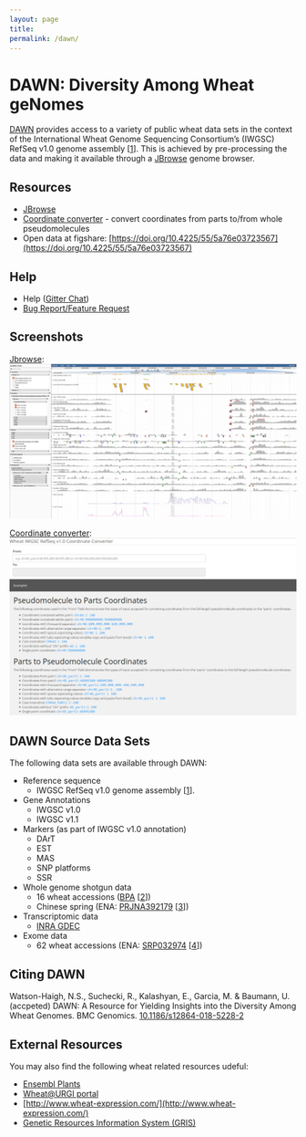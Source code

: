 ```yaml
---
layout: page
title: 
permalink: /dawn/
---
```


# DAWN: Diversity Among Wheat geNomes

[DAWN](http://crobiad.agwine.adelaide.edu.au/dawn/jbrowse/) provides access to a variety of public wheat data sets in the context of the International Wheat Genome Sequencing
Consortium’s (IWGSC) RefSeq v1.0 genome assembly [[1](http://dx.doi.org/10.1126/science.aar7191)]. This is achieved by
pre-processing the data and making it available through a [JBrowse](https://jbrowse.org/) genome browser.

## Resources

  * [JBrowse](http://crobiad.agwine.adelaide.edu.au/dawn/jbrowse/)
  * [Coordinate converter](http://crobiad.agwine.adelaide.edu.au/dawn/coord/) - convert coordinates from parts to/from whole pseudomolecules
  * Open data at figshare: [https://doi.org/10.4225/55/5a76e03723567](https://doi.org/10.4225/55/5a76e03723567)
  
## Help

  * Help ([Gitter Chat](https://gitter.im/CroBiAd/DAWN))
  * [Bug Report/Feature Request](https://github.com/CroBiAd/DAWN/issues/new)

## Screenshots

[Jbrowse](http://crobiad.agwine.adelaide.edu.au/dawn/jbrowse/?loc=chr4A_part2%3A235534556..235550464&tracks=IWGSC_v1.0_HC_genes%2CIWGSC_v1.0_markers_snp_infinium_90k%2CIWGSC_v1.0_markers_snp_axiom_820%2CAlsen_snpcoverage%2CRAC875_snpcoverage%2CYitpi_snpcoverage%2CPastor_snpcoverage%2CWyalkatchem_snpcoverage%2CWestonia_snpcoverage%2CACBarrie_snpcoverage%2CVolcanii_snpcoverage%2CBaxter_snpcoverage%2CChara_snpcoverage%2CDrysdale_snpcoverage%2CH45_snpcoverage%2CXiaoyan_snpcoverage%2CKukri_snpcoverage%2CGladius_snpcoverage%2CExcalibur_snpcoverage%2CIWGSC_RNASeq_multibigwig_Grain%2CIWGSC_RNASeq_multibigwig_Leaf&highlight=):
![DAWN: Wx-B1](/assets/Wx-B1.png)

[Coordinate converter](http://crobiad.agwine.adelaide.edu.au/dawn/coord/):
![DAWN: Wx-B1](/assets/DAWN-coord.png)


## DAWN Source Data Sets

The following data sets are available through DAWN:

  * Reference sequence
    * IWGSC RefSeq v1.0 genome assembly [[1](http://dx.doi.org/10.1126/science.aar7191)].
  * Gene Annotations
    * IWGSC v1.0
    * IWGSC v1.1
  * Markers (as part of IWGSC v1.0 annotation)
    * DArT
    * EST
    * MAS
    * SNP platforms
    * SSR
  * Whole genome shotgun data
    * 16 wheat accessions ([BPA](http://www.bioplatforms.com/wheat-sequencing/) [[2](https://doi.org/10.1111/j.1467-7652.2012.00717.x)])
    * Chinese spring (ENA: [PRJNA392179](https://www.ebi.ac.uk/ena/data/view/PRJNA392179) [[3](https://doi.org/10.1093/gigascience/gix097)])
  * Transcriptomic data
    * [INRA GDEC](https://urgi.versailles.inra.fr/files/RNASeqWheat/)
  * Exome data
    * 62 wheat accessions (ENA: [SRP032974](https://www.ebi.ac.uk/ena/data/view/SRP032974) [[4](https://doi.org/10.1186/s13059-015-0606-4)])

## Citing DAWN

Watson-Haigh, N.S., Suchecki, R., Kalashyan, E., Garcia, M. & Baumann, U. (accpeted) DAWN: A Resource for Yielding Insights into the Diversity Among Wheat Genomes. BMC Genomics. [10.1186/s12864-018-5228-2](https://dx.doi.org/10.1186/s12864-018-5228-2)

## External Resources

You may also find the following wheat related resources udeful:

  * [Ensembl Plants](http://plants.ensembl.org/Triticum_aestivum/Info/Index)
  * [Wheat@URGI portal](https://wheat-urgi.versailles.inra.fr/)
  * [http://www.wheat-expression.com/](http://www.wheat-expression.com/)
  * [Genetic Resources Information System (GRIS)](http://www.wheatpedigree.net/)
